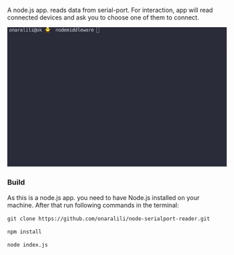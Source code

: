 A node.js app. reads data from serial-port.
For interaction, app will read connected devices and ask you to choose one of them to connect.



![](serialport.gif)

### Build
As this is a node.js app. you need to have Node.js installed on your machine.
After that run following commands in the terminal:
```
git clone https://github.com/onaralili/node-serialport-reader.git
```
```
npm install
```
```
node index.js
```
